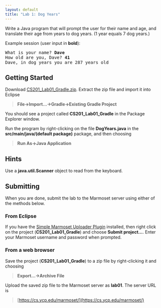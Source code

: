 ```yaml
---
layout: default
title: "Lab 1: Dog Years"
---
```


Write a Java program that will prompt the user for their name and age, and translate their age from years to dog years. (1 year equals 7 dog years.)

Example session (user input in **bold**):

<pre>
What is your name? <b>Dave</b>
How old are you, Dave? <b>41</b>
Dave, in dog years you are 287 years old
</pre>

## Getting Started

Download [CS201\_Lab01\_Gradle.zip](CS201_Lab01_Gradle.zip). Extract the zip file and import it into Eclipse

> **File&rarr;Import...&rarr;Gradle&rarr;Existing Gradle Project**

You should see a project called **CS201\_Lab01\_Gradle** in the Package Explorer window.

Run the program by right-clicking on the file **DogYears.java** in the **src/main/java/(default package)** package, and then choosing

> **Run As&rarr;Java Application**

## Hints

Use a **java.util.Scanner** object to read from the keyboard.

## Submitting

When you are done, submit the lab to the Marmoset server using either of the methods below.

### From Eclipse

If you have the [Simple Marmoset Uploader Plugin](../resources/index.html) installed, then right click on the project (**CS201\_Lab01\_Gradle**) and choose **Submit project...**. Enter your Marmoset username and password when prompted.

### From a web browser

Save the project (**CS201\_Lab01\_Gradle**) to a zip file by right-clicking it and choosing

> **Export...&rarr;Archive File**

Upload the saved zip file to the Marmoset server as **lab01**. The server URL is

> [https://cs.ycp.edu/marmoset/](https://cs.ycp.edu/marmoset/)
